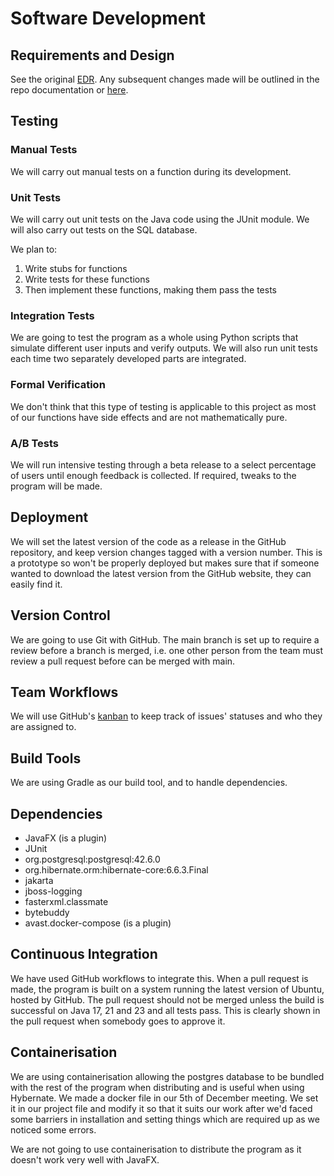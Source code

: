# Software Development

## Requirements and Design

See the original [EDR](./SSH_EDR.pdf). Any subsequent changes made will be outlined in the repo documentation or [here](./EDRChanges.md).

## Testing

### Manual Tests

We will carry out manual tests on a function during its development.

### Unit Tests

We will carry out unit tests on the Java code using the JUnit module.
We will also carry out tests on the SQL database.

We plan to:
1. Write stubs for functions
2. Write tests for these functions
3. Then implement these functions, making them pass the tests

### Integration Tests

We are going to test the program as a whole using Python scripts that simulate different user inputs and verify outputs. We will also run unit tests each time two separately developed parts are integrated.

### Formal Verification

We don't think that this type of testing is applicable to this project as most of our functions have side effects and are not mathematically pure.

### A/B Tests

We will run intensive testing through a beta release to a select percentage of users until enough
feedback is collected. If required, tweaks to the program will be made.

## Deployment

We will set the latest version of the code as a release in the GitHub repository, and keep version changes tagged with a version number. This is a prototype so won't be properly deployed but makes sure that if someone wanted to download the latest version from the GitHub website, they can easily find it.

## Version Control

We are going to use Git with GitHub.
The main branch is set up to require a review before a branch is merged, i.e. one other person from the team  must review a pull request before can be merged with main.

## Team Workflows

We will use GitHub's [kanban](https://github.com/users/harryz8/projects/1) to keep track of issues' statuses and who they are assigned to.

## Build Tools

We are using Gradle as our build tool, and to handle dependencies.

## Dependencies

- JavaFX (is a plugin)
- JUnit
- org.postgresql:postgresql:42.6.0
- org.hibernate.orm:hibernate-core:6.6.3.Final
- jakarta
- jboss-logging
- fasterxml.classmate
- bytebuddy
- avast.docker-compose (is a plugin)

## Continuous Integration

We have used GitHub workflows to integrate this. When a pull request is made, the program is built on a system running the latest version of Ubuntu, hosted by GitHub. The pull request should not be merged unless the build is successful on Java 17, 21 and 23 and all tests pass. This is clearly shown in the pull request when somebody goes to approve it. 

## Containerisation

We are using containerisation allowing the postgres database to be bundled with the rest of the program when distributing and is useful when using Hybernate.
We made a docker file in our 5th of December meeting. We set it in our project file and modify it so that it suits our work after we'd faced some barriers in installation and setting things which are required up as we noticed some errors.

We are not going to use containerisation to distribute the program as it doesn't work very well with JavaFX.
